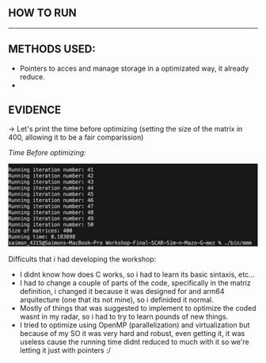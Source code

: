 ## HOW TO RUN 
---
## METHODS USED:
- Pointers to acces and manage storage in a optimizated way, it already reduce.
- 

## EVIDENCE

-> Let's print the time before optimizing (setting the size of the matrix in 400, allowing it to be a fair comparission)

*Time Before optimizing:*

![antes](images/antes.png)

Difficults that i had developing the workshop:

- I didnt know how does C works, so i had to learn its basic sintaxis, etc...
- I had to change a couple of parts of the code, specifically in the matriz definition, i changed it because it was designed for and arm64 arquitecture (one that its not mine), so i definided it normal.
- Mostly of things that was suggested to implement to optimize the coded wasnt in my radar, so i had to try to learn pounds of new things.
- I tried to optimize using OpenMP (parallelization) and virtualization but because of my SO it was very hard and robust, even getting it, it was useless cause the running time didnt reduced to much with it so we're letting it just with pointers :/
